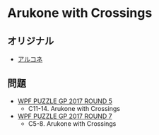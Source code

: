 # Arukone with Crossings

## オリジナル
- [アルコネ](arukone.md)

## 問題
- [WPF PUZZLE GP 2017 ROUND 5](../questions/wpfpgp2017_5.md)
	- C11-14. Arukone with Crossings
- [WPF PUZZLE GP 2017 ROUND 7](../questions/wpfpgp2017_7.md)
	- C5-8. Arukone with Crossings
